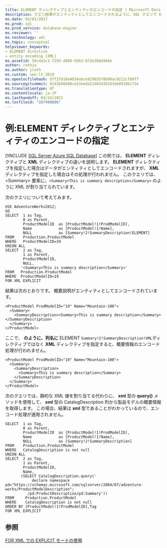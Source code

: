 ```yaml
---
title: ELEMENT ディレクティブとエンティティのエンコードの指定 | Microsoft Docs
description: クエリ結果がエンティティとしてエンコードされるように、SQL クエリで ELEMENT ディレクティブを指定する方法について学習します。
ms.date: 03/01/2017
ms.prod: sql
ms.prod_service: database-engine
ms.reviewer: ''
ms.technology: xml
ms.topic: conceptual
helpviewer_keywords:
- ELEMENT directive
- entity encoding [XML]
ms.assetid: 50cda5c1-7293-4080-93b3-872e3b8d484e
author: rothja
ms.author: jroth
ms.custom: seo-lt-2019
ms.openlocfilehash: d7f2fd18e4034abce92965578b98ac9212cf89ff
ms.sourcegitcommit: 9142bb6b80ce22eeda516b543b163eb9918bc72e
ms.translationtype: HT
ms.contentlocale: ja-JP
ms.lasthandoff: 04/14/2021
ms.locfileid: "107490886"
---
```

# <a name="example-specifying-the-element-directive-and-entity-encoding"></a>例:ELEMENT ディレクティブとエンティティのエンコードの指定
[!INCLUDE [SQL Server Azure SQL Database](../../includes/applies-to-version/sql-asdb.md)]
  この例では、 **ELEMENT** ディレクティブと **XML** ディレクティブの違いを説明します。 **ELEMENT** ディレクティブを指定した場合はデータがエンティティとしてエンコードされますが、 **XML** ディレクティブを指定した場合はその処理が行われません。 このクエリでは、\<Summary> 要素に、`<Summary>This is summary description</Summary>` のように XML が割り当てられています。  
  
 次のクエリについて考えてみます。  
  
```  
USE AdventureWorks2012;  
GO  
SELECT  1 as Tag,  
        0 as Parent,  
        ProductModelID  as [ProductModel!1!ProdModelID],  
        Name            as [ProductModel!1!Name],  
        NULL            as [Summary!2!SummaryDescription!ELEMENT]  
FROM    Production.ProductModel  
WHERE   ProductModelID=19  
UNION ALL  
SELECT  2 as Tag,  
        1 as Parent,  
        ProductModelID,  
        NULL,  
       '<Summary>This is summary description</Summary>'  
FROM   Production.ProductModel  
WHERE  ProductModelID=19  
FOR XML EXPLICIT  
```  
  
 結果は次のとおりです。 概要説明がエンティティとしてエンコードされています。  
  
```  
<ProductModel ProdModelID="19" Name="Mountain-100">  
  <Summary>  
    <SummaryDescription><Summary>This is summary description</Summary></SummaryDescription>  
  </Summary>  
</ProductModel>  
```  
  
 ここで、 **のように、列名に** ELEMENT `Summary!2!SummaryDescription!XML`ディレクティブではなく **XML** ディレクティブを指定すると、概要情報のエンコード処理が行われません。  
  
```  
<ProductModel ProdModelID="19" Name="Mountain-100">  
  <Summary>  
    <SummaryDescription>  
      <Summary>This is summary description</Summary>  
    </SummaryDescription>  
  </Summary>  
</ProductModel>  
```  
  
 次のクエリでは、静的な XML 値を割り当てる代わりに、 **xml** 型の **query()** メソッドを使用して、 **xml** 型の CatalogDescription 列から製品モデルの概要情報を取得します。 この場合、結果は **xml** 型であることがわかっているので、エンコード処理が適用されません。  
  
```  
SELECT  1 as Tag,  
        0 as Parent,  
        ProductModelID  as [ProductModel!1!ProdModelID],  
        Name            as [ProductModel!1!Name],  
        NULL            as [Summary!2!SummaryDescription]  
FROM    Production.ProductModel  
WHERE   CatalogDescription is not null  
UNION ALL  
SELECT  2 as Tag,  
        1 as Parent,  
        ProductModelID,  
        Name,  
       (SELECT CatalogDescription.query('  
            declare namespace pd="https://schemas.microsoft.com/sqlserver/2004/07/adventure-works/ProductModelDescription";  
          /pd:ProductDescription/pd:Summary'))  
FROM     Production.ProductModel  
WHERE    CatalogDescription is not null  
ORDER BY [ProductModel!1!ProdModelID],Tag  
FOR XML EXPLICIT  
```  
  
## <a name="see-also"></a>参照  
 [FOR XML での EXPLICIT モードの使用](../../relational-databases/xml/use-explicit-mode-with-for-xml.md)  
  
  
